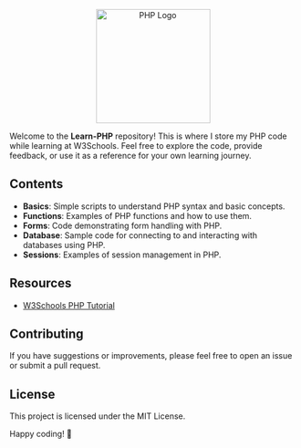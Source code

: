 <p align="center">
  <img src="https://upload.wikimedia.org/wikipedia/commons/c/c1/PHP_Logo.png?20140913091330" alt="PHP Logo" width="200">
</p>

Welcome to the **Learn-PHP** repository! This is where I store my PHP code while learning at W3Schools. Feel free to explore the code, provide feedback, or use it as a reference for your own learning journey.

## Contents

- **Basics**: Simple scripts to understand PHP syntax and basic concepts.
- **Functions**: Examples of PHP functions and how to use them.
- **Forms**: Code demonstrating form handling with PHP.
- **Database**: Sample code for connecting to and interacting with databases using PHP.
- **Sessions**: Examples of session management in PHP.

## Resources

- [W3Schools PHP Tutorial](https://www.w3schools.com/php/)

## Contributing

If you have suggestions or improvements, please feel free to open an issue or submit a pull request.

## License

This project is licensed under the MIT License.

Happy coding! 🎉
